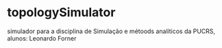 # topologySimulator
simulador para a disciplina de Simulação e métoods analíticos da PUCRS, alunos: Leonardo Forner
